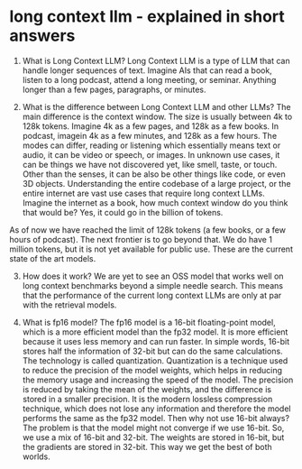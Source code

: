 # long context llm - explained in short answers

1. What is Long Context LLM?
Long Context LLM is a type of LLM that can handle longer sequences of text. Imagine AIs that can read a book, listen to a long podcast, attend a long meeting, or seminar. Anything longer than a few pages, paragraphs, or minutes.

2. What is the difference between Long Context LLM and other LLMs?
The main difference is the context window. The size is usually between 4k to 128k tokens. Imagine 4k as a few pages, and 128k as a few books. In podcast, imagein 4k as a few minutes, and 128k as a few hours. The modes can differ, reading or listening which essentially means text or audio, it can be video or speech, or images. In unknown use cases, it can be things we have not discovered yet, like smell, taste, or touch. Other than the senses, it can be also be other things like code, or even 3D objects. Understanding the entire codebase of a large project, or the entire internet are vast use cases that require long context LLMs. Imagine the internet as a book, how much context window do you think that would be? Yes, it could go in the billion of tokens.

As of now we have reached the limit of 128k tokens (a few books, or a few hours of podcast). The next frontier is to go beyond that. We do have 1 million tokens, but it is not yet available for public use. These are the current state of the art models.

3. How does it work?
We are yet to see an OSS model that works well on long context benchmarks beyond a simple needle search. This means that the performance of the current long context LLMs are only at par with the retrieval models. 


4. What is fp16 model?
The fp16 model is a 16-bit floating-point model, which is a more efficient model than the fp32 model. It is more efficient because it uses less memory and can run faster.
In simple words, 16-bit stores half the information of 32-bit but can do the same calculations. The technology is called quantization. Quantization is a technique used to reduce the precision of the model weights, which helps in reducing the memory usage and increasing the speed of the model. The precision is reduced by taking the mean of the weights, and the difference is stored in a smaller precision. It is the modern lossless compression technique, which does not lose any information and therefore the model performs the same as the fp32 model. Then why not use 16-bit always? The problem is that the model might not converge if we use 16-bit. So, we use a mix of 16-bit and 32-bit. The weights are stored in 16-bit, but the gradients are stored in 32-bit. This way we get the best of both worlds.

